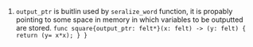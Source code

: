 1. `output_ptr` is buitlin used by `seralize_word` function, it is propably pointing to some space in memory in which variables to be outputted are stored.
`
  func square{output_ptr: felt*}(x: felt) -> (y: felt) {
        return (y= x*x);
        }
  }
`